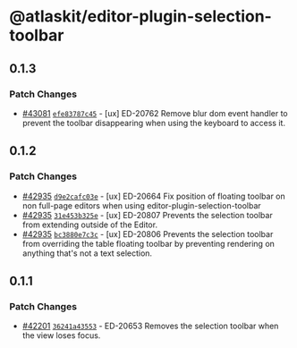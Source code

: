 # @atlaskit/editor-plugin-selection-toolbar

## 0.1.3

### Patch Changes

- [#43081](https://bitbucket.org/atlassian/atlassian-frontend/pull-requests/43081) [`efe83787c45`](https://bitbucket.org/atlassian/atlassian-frontend/commits/efe83787c45) - [ux] ED-20762 Remove blur dom event handler to prevent the toolbar disappearing when using the keyboard to access it.

## 0.1.2

### Patch Changes

- [#42935](https://bitbucket.org/atlassian/atlassian-frontend/pull-requests/42935) [`d9e2cafc03e`](https://bitbucket.org/atlassian/atlassian-frontend/commits/d9e2cafc03e) - [ux] ED-20664 Fix position of floating toolbar on non full-page editors when using editor-plugin-selection-toolbar
- [#42935](https://bitbucket.org/atlassian/atlassian-frontend/pull-requests/42935) [`31e453b325e`](https://bitbucket.org/atlassian/atlassian-frontend/commits/31e453b325e) - [ux] ED-20807 Prevents the selection toolbar from extending outside of the Editor.
- [#42935](https://bitbucket.org/atlassian/atlassian-frontend/pull-requests/42935) [`bc3880e7c3c`](https://bitbucket.org/atlassian/atlassian-frontend/commits/bc3880e7c3c) - [ux] ED-20806 Prevents the selection toolbar from overriding the table floating toolbar by preventing rendering on anything that's not a text selection.

## 0.1.1

### Patch Changes

- [#42201](https://bitbucket.org/atlassian/atlassian-frontend/pull-requests/42201) [`36241a43553`](https://bitbucket.org/atlassian/atlassian-frontend/commits/36241a43553) - ED-20653 Removes the selection toolbar when the view loses focus.
